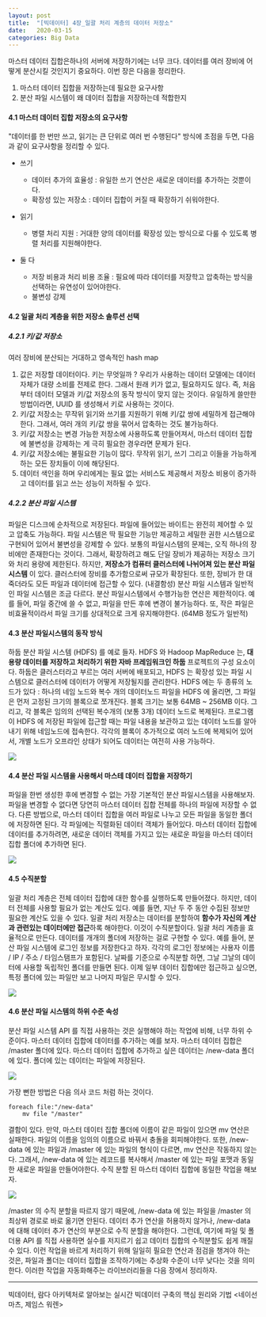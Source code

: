 ```yaml
---
layout: post
title:  "[빅데이터] 4장_일괄 처리 계층의 데이터 저장소"
date:   2020-03-15
categories: Big Data
---
```


마스터 데이터 집합은하나의 서버에 저장하기에는 너무 크다. 데이터를 여러 장비에 어떻게 분산시킬 것인지기 중요하다.
이번 장은 다음을 정리한다.

1. 마스터 데이터 집합을 저장하는데 필요한 요구사항
2. 분산 파일 시스템이 왜 데이터 집합을 저장하는데 적합한지

#### 4.1 마스터 데이터 집합 저장소의 요구사항

"데이터를 한 번만 쓰고, 읽기는 큰 단위로 여러 번 수행된다" 방식에 초점을 두면, 다음과 같이 요구사항을 정리할 수 있다.

- 쓰기
  - 데이터 추가의 효율성 : 유일한 쓰기 연산은 새로운 데이터를 추가하는 것뿐이다.
  - 확장성 있는 저장소 : 데이터 집합이 커질 때 확장하기 쉬워야한다.

- 읽기
  - 병렬 처리 지원 : 거대한 양의 데이터를 확장성 있는 방식으로 다룰 수 있도록 병렬 처리를 지원해야한다.
- 둘 다
  - 저장 비용과 처리 비용 조율 : 필요에 따라 데이터를 저장학고 압축하는 방식을 선택하는 유연성이 있어야한다.
  - 불변성 강제

#### 4.2 일괄 처리 계층을 위한 저장소 솔루션 선택

##### 4.2.1 키/값 저장소

여러 장비에 분산되는 거대하고 영속적인 hash map

1. 값은 저장할 데이터이다. 키는 무엇일까 ? 우리가 사용하는 데이터 모델에는 데이터 자체가 대량 소비를 전제로 한다. 그래서 원래 키가 없고, 필요하지도 않다. 즉, 처음 부터 데이터 모델과 키/값 저장소의 동작 방식이 맞지 않는 것이다. 유일하게 쓸만한 방법이라면, UUID 를 생성해서 키로 사용하는 것이다.
2. 키/값 저장소는 무작위 읽기와 쓰기를 지원하기 위해 키/값 쌍에 세밀하게 접근해야한다. 그래서, 여러 개의 키/값 쌍을 묶어서 압축하는 것도 불가능하다.
3. 키/값 저장소는 변경 가능한 저장소에 사용하도록 만들어져서, 마스터 데이터 집합에 불변성을 강제하는 게 극히 필요한 경우라면 문제가 된다.
4. 키/값 저장소에는 불필요한 기능이 많다. 무작위 읽기, 쓰기 그리고 이들을 가능하게 하는 모든 장치들이 이에 해당된다.
5. 데이터 색인을 하며 우리에게는 필요 없는 서비스도 제공해서 저장소 비용이 증가하고 데이터를 읽고 쓰는 성능이 저하될 수 있다.

##### 4.2.2 분산 파일 시스템

파일은 디스크에 순차적으로 저장된다. 파일에 들어있는 바이트는 완전히 제어할 수 있고 압축도 가능하다. 파일 시스템은 딱 필요한 기능만 제공하고 세밀한 권한 시스템으로 구현되어 있어서 불변성을 강제할 수 있다.
보통의 파일시스템의 문제는, 오직 하나의 장비에만 존재한다는 것이다. 그래서, 확장하려고 해도 단일 장비가 제공하는 저장소 크기와 처리 용량에 제한된다. 하지만, **저장소가 컴퓨터 클러스터에 나뉘어져 있는 분산 파일 시스템** 이 있다. 클러스터에 장비를 추가함으로써 규모가 확장된다. 또한, 장비가 한 대 죽더라도 모든 파일과 데이터에 접근할 수 있다. (내결함성)
분산 파일 시스템과 일반적인 파일 시스템은 조금 다르다. 분산 파일시스템에서 수행가능한 연산은 제한적이다. 예를 들어, 파일 중간에 쓸 수 없고, 파일을 만든 후에 변경이 불가능하다. 또, 작은 파일은 비효율적이라서 파일 크기를 상대적으로 크게 유지해야한다. (64MB 정도가 일반적)

#### 4.3 분산 파일시스템의 동작 방식

하둡 분산 파일 시스템 (HDFS) 를 예로 들자.
HDFS 와 Hadoop MapReduce 는, **대용량 데이터를 저장하고 처리하기 위한 자바 프레임워크인 하둡** 프로젝트의 구성 요소이다. 하둡은 클러스터라고 부르는 여러 서버에 배포되고, HDFS 는 확장성 있는 파일 시스템으로 클러스터에 데이터가 어떻게 저장될지를 관리한다.
HDFS 에는 두 종류의 노드가 있다 : 하나의 네임 노드와 복수 개의 데이터노드
파일을 HDFS 에 올리면, 그 파일은 먼저 고정된 크기의 블록으로 쪼개진다. 블록 크기는 보통 64MB ~ 256MB 이다. 그리고, 각 블록은 임의의 선택된 복수개의 (보통 3개) 데이터 노드로 복제된다. 프로그램이 HDFS 에 저장된 파일에 접근할 때는 파일 내용을 보관하고 있는 데이터 노드를 알아내기 위해 네임노드에 접속한다.
각각의 블록이 추가적으로 여러 노드에 복제되어 있어서, 개별 노드가 오프라인 상태가 되어도 데이터는 여전히 사용 가능하다.

![](/image/bigdata-hdfs.png)

#### 4.4 분산 파일 시스템을 사용해서 마스테 데이터 집합을 저장하기

파일을 한번 생성한 후에 변경할 수 없는 가장 기본적인 분산 파일시스템을 사용해보자.
파일을 변경할 수 없다면 당연히 마스터 데이터 집합 전체를 하나의 파일에 저장할 수 없다. 다른 방법으로, 마스터 데이터 집합을 여러 파일로 나누고 모든 파일을 동일한 폴더에 저장하면 된다. 각 파일에는 직렬화된 데이터 객체가 들어있다.
마스터 데이터 집합에 데이터를 추가하려면, 새로운 데이터 객체를 가지고 있는 새로운 파일을 마스터 데이터 집합 폴더에 추가하면 된다. 

![](/image/bigdata-master-data.png)

#### 4.5 수직분할

일괄 처리 계층은 전체 데이터 집합에 대한 함수를 실행하도록 만들어졌다. 하지만, 데이터 전체를 사용할 필요가 없는 계산도 있다. 예를 들면, 지난 두 주 동안 수집된 정보만 필요한 계산도 있을 수 있다.
일괄 처리 저장소는 데이터를 분할하여 **함수가 자신의 계산과 관련있는 데이터에만 접근**하록 해야한다. 이것이 수직분할이다. 일괄 처리 계층을 효율적으로 만든다.
데이터를 개개의 폴더에 저장하는 걸로 구현할 수 있다. 예를 들어, 분산 파일 시스템에 로그인 정보를 저장한다고 하자. 각각의 로그인 정보에는 사용자 이름 / IP / 주소 / 타임스탬프가 포함된다. 날짜를 기준으로 수직분할 하면, 그날 그날의 데이터에 사용할 독립적인 폴더를 만들면 된다.
이제 일부 데이터 집합에만 접근하고 싶으면, 특정 폴더에 있는 파일만 보고 나머지 파일은 무시할 수 있다.

![](/image/bigdata-columnar.png)

#### 4.6 분산 파일 시스템의 하위 수준 속성

분산 파일 시스템 API 를 직접 사용하는 것은 실행해야 하는 작업에 비해, 너무 하위 수준이다.
마스터 데이터 집합에 데이터를 추가하는 예를 보자. 마스터 데이터 집합은 /master 폴더에 있다. 마스터 데이터 집합에 추가하고 싶은 데이터는 /new-data 폴더에 있다. 폴더에 있는 데이터는 파일에 저장된다.

![](/image/bigdata-low-level.png)

가장 뻔한 방법은 다음 의사 코드 처럼 하는 것이다.

```
foreach file:"/new-data"
	mv file "/master"
```

결함이 있다. 만약, 마스터 데이터 집합 폴더에 이름이 같은 파일이 있으면 mv 연산은 실패한다. 파일의 이름을 임의의 이름으로 바꿔서 충돌을 회피해야한다.
또한, /new-data 에 있는 파일과 /master 에 있는 파일의 형식이 다르면, mv 연산은 작동하지 않는다. 그래서, /new-data 에 있는 레코드를 복사해서 /master 에 있는 파일 포맷과 동일한 새로운 파일을 만들어야한다.
수직 분할 된 마스터 데이터 집합에 동일한 작업을 해보자.

![](/image/bigdata-columnar-master-data.png)

/master 의 수직 분할을 따르지 않기 때문에, /new-data 에 있는 파일을 /master 의 최상위 경로로 바로 옮기면 안된다. 데이터 추가 연산을 허용하지 않거나, /new-data 에 대해 데이터 추가 연산의  부분으로 수직 분할을 해야한다.
그런데, 여기에 파일 및 폴더용 API 를 직접 사용하면 실수를 저지르기 쉽고 데이터 집합의 수직분할도 쉽게 깨질 수 있다. 이런 작업을 바르게 처리하기 위해 일일히 필요한 연산과 점검을 챙겨야 하는 것은, 파일과 폴더는 데이터 집합을 조작하기에는 추상화 수준이 너무 낮다는 것을 의미한다.
이러한 작업을 자동화해주는 라이브러리들을 다음 장에서 정리하자.

---

빅데이터, 람다 아키텍처로 알아보는 실시간 빅데이터 구축의 핵심 원리와 기법 <네이선 마츠, 제임스 워렌>

